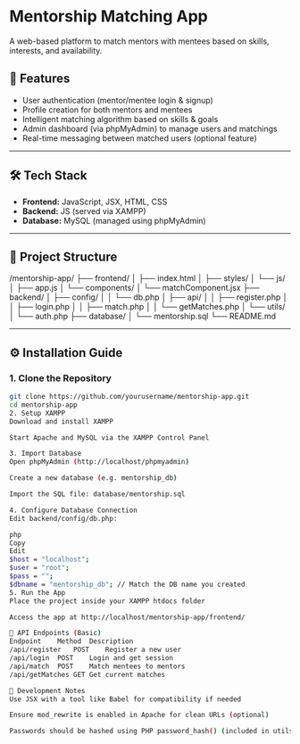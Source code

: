 # Mentorship Matching App

A web-based platform to match mentors with mentees based on skills, interests, and availability.

## 🚀 Features

- User authentication (mentor/mentee login & signup)
- Profile creation for both mentors and mentees
- Intelligent matching algorithm based on skills & goals
- Admin dashboard (via phpMyAdmin) to manage users and matchings
- Real-time messaging between matched users (optional feature)

---

## 🛠️ Tech Stack

- **Frontend:** JavaScript, JSX, HTML, CSS
- **Backend:** JS (served via XAMPP)
- **Database:** MySQL (managed using phpMyAdmin)

---

## 📁 Project Structure

/mentorship-app/
├── frontend/
│ ├── index.html
│ ├── styles/
│ └── js/
│ ├── app.js
│ └── components/
│ └── matchComponent.jsx
├── backend/
│ ├── config/
│ │ └── db.php
│ ├── api/
│ │ ├── register.php
│ │ ├── login.php
│ │ ├── match.php
│ │ └── getMatches.php
│ └── utils/
│ └── auth.php
├── database/
│ └── mentorship.sql
└── README.md

---

## ⚙️ Installation Guide

### 1. Clone the Repository

```bash
git clone https://github.com/yourusername/mentorship-app.git
cd mentorship-app
2. Setup XAMPP
Download and install XAMPP

Start Apache and MySQL via the XAMPP Control Panel

3. Import Database
Open phpMyAdmin (http://localhost/phpmyadmin)

Create a new database (e.g. mentorship_db)

Import the SQL file: database/mentorship.sql

4. Configure Database Connection
Edit backend/config/db.php:

php
Copy
Edit
$host = "localhost";
$user = "root";
$pass = "";
$dbname = "mentorship_db"; // Match the DB name you created
5. Run the App
Place the project inside your XAMPP htdocs folder

Access the app at http://localhost/mentorship-app/frontend/

📌 API Endpoints (Basic)
Endpoint	Method	Description
/api/register	POST	Register a new user
/api/login	POST	Login and get session
/api/match	POST	Match mentees to mentors
/api/getMatches	GET	Get current matches

🧪 Development Notes
Use JSX with a tool like Babel for compatibility if needed

Ensure mod_rewrite is enabled in Apache for clean URLs (optional)

Passwords should be hashed using PHP password_hash() (included in utils)
